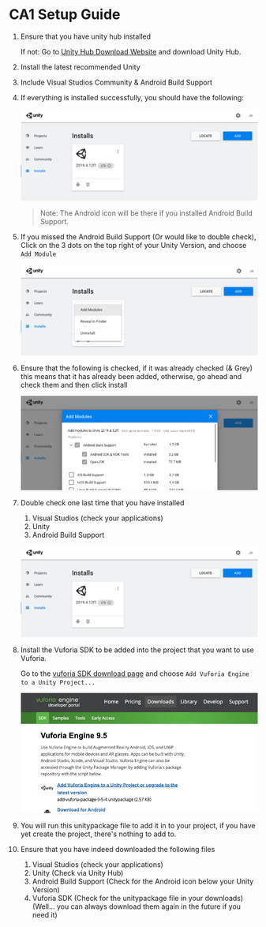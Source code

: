 # CA1 Setup Guide

1. Ensure that you have unity hub installed

    If not: Go to [Unity Hub Download Website](https://unity3d.com/get-unity/download) and download Unity Hub.

2. Install the latest recommended Unity
3. Include Visual Studios Community & Android Build Support
4. If everything is installed successfully, you should have the following:

    ![unity-hub](Assets/unity-hub.png)
    > Note: The Android icon will be there if you installed Android Build Support.

5. If you missed the Android Build Support (Or would like to double check), Click on the 3 dots on the top right of your Unity Version, and choose `Add Module`

    ![add-module](Assets/add-modules.png)

6. Ensure that the following is checked, if it was already checked (& Grey) this means that it has already been added, otherwise, go ahead and check them and then click install

    ![android-build-support](Assets/android-build-support.png)

7. Double check one last time that you have installed
   1. Visual Studios (check your applications)
   2. Unity
   3. Android Build Support

    ![unity-hub](Assets/unity-hub.png)

8. Install the Vuforia SDK to be added into the project that you want to use Vuforia.

    Go to the [vuforia SDK download page](https://developer.vuforia.com/downloads/sdk) and choose `Add Vuforia Engine to a Unity Project...`

    ![vuforia](Assets/download-vuforia-for-unity.png)

9. You will run this unitypackage file to add it in to your project, if you have yet create the project, there's nothing to add to.

10. Ensure that you have indeed downloaded the following files
    1.  Visual Studios (check your applications)
    2.  Unity (Check via Unity Hub)
    3.  Android Build Support (Check for the Android icon below your Unity Version)
    4.  Vuforia SDK (Check for the unitypackage file in your downloads) (Well... you can always download them again in the future if you need it)
